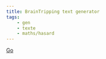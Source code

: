 ```yaml
---
title: BrainTripping text generator
tags:
    - gen
    - texte
    - maths/hasard
---
```


[Go](https://matt.is/writing/introducing-braintripping)

